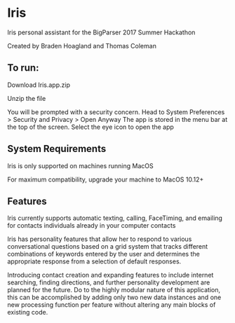 # Iris
Iris personal assistant for the BigParser 2017 Summer Hackathon

Created by Braden Hoagland and Thomas Coleman


## To run:
Download Iris.app.zip

Unzip the file

You will be prompted with a security concern. Head to System Preferences > Security and Privacy > Open Anyway
The app is stored in the menu bar at the top of the screen. Select the eye icon to open the app

## System Requirements
Iris is only supported on machines running MacOS

For maximum compatibility, upgrade your machine to MacOS 10.12+

## Features
Iris currently supports automatic texting, calling, FaceTiming, and emailing for contacts individuals already in your computer contacts

Iris has personality features that allow her to respond to various conversational questions based on a grid system that tracks different combinations of keywords entered by the user and determines the appropriate response from a selection of default responses.

Introducing contact creation and expanding features to include internet searching, finding directions, and further personality development are planned for the future. Do to the highly modular nature of this application, this can be accomplished by adding only two new data instances and one new processing function per feature without altering any main blocks of existing code.
